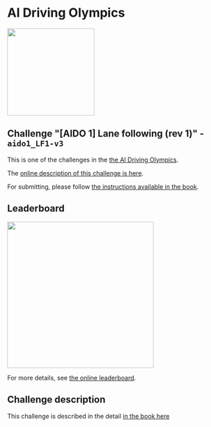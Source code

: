 <!-- do not modify - autogenerated -->


# AI Driving Olympics

<a href="http://aido.duckietown.org"><img width="200" src="https://www.duckietown.org/wp-content/uploads/2018/07/AIDO-768x512.png"/></a>


## Challenge "[AIDO 1] Lane following (rev 1)" - `aido1_LF1-v3`

This is one of the challenges in the [the AI Driving Olympics](http://aido.duckietown.org/).

The [online description of this challenge is here][online].

For submitting, please follow [the instructions available in the book][book].

## Leaderboard 

<img style="width: 24em" src="https://challenges.duckietown.org/v3/humans/challenges/aido1_LF1-v3/leaderboard/image.png?"/>

For more details, see [the online leaderboard][leaderboard].


[leaderboard]: https://challenges.duckietown.org/v3/humans/challenges/aido1_LF1-v3/leaderboard


[book]: http://docs.duckietown.org/DT18/AIDO/out/

[online]: https://challenges.duckietown.org/v3/humans/challenges/aido1_LF1-v3

## Challenge description

This challenge is described in the detail [in the book here](http://docs.duckietown.org/DT18/AIDO/out/challenge_aido1_lf1.html)